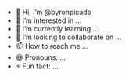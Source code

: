 - 👋 Hi, I’m @byronpicado
- 👀 I’m interested in ...
- 🌱 I’m currently learning ...
- 💞️ I’m looking to collaborate on ...
- 📫 How to reach me ...
- 😄 Pronouns: ...
- ⚡ Fun fact: ...

<!---
byronpicado/byronpicado is a ✨ special ✨ repository because its `README.md` (this file) appears on your GitHub profile.
You can click the Preview link to take a look at your changes.
--->
